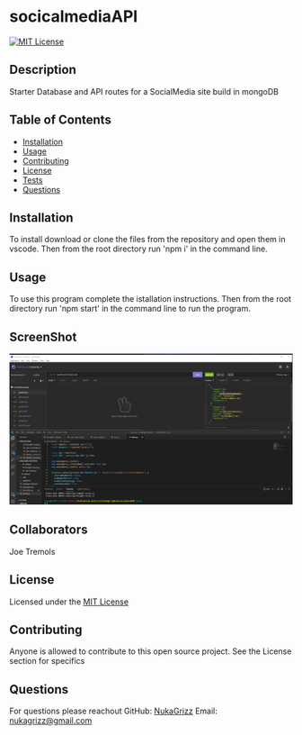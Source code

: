 # socicalmediaAPI

[![MIT License](https://img.shields.io/badge/License-MIT-blue)](https://choosealicense.com/licenses/mit/)
  
  ## Description
  Starter Database and API routes for a SocialMedia site build in mongoDB
  
  ## Table of Contents
  * [Installation](#installation)
  * [Usage](#usage)
  * [Contributing](#Contributing)
  * [License](#license)
  * [Tests](#tests)
  * [Questions](#questions)
  
  ## Installation
  To install download or clone the files from the repository and open them in vscode. Then from the root directory run 'npm i' in the command line. 

  ## Usage
  To use this program complete the istallation instructions. Then from the root directory run 'npm start' in the command line to run the program.
  
  ## ScreenShot
  
  ![alt text](./assets/images/Screenshot.png)

  ## Collaborators
  Joe Tremols
  
  ## License
  Licensed under the [MIT License](https://choosealicense.com/licenses/mit/)
  
  ## Contributing
  Anyone is allowed to contribute to this open source project. See the License section for specifics
  
  ## Questions
  For questions please reachout
  GitHub: [NukaGrizz](https://github.com/NukaGrizz)
  Email: nukagrizz@gmail.com